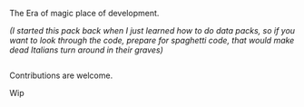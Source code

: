 The Era of magic place of development. 

*(I started this pack back when I just learned how to do data packs, so if you want to look through the code, prepare for spaghetti code, that would make dead Italians turn around in their graves)*

<a href="https://modrinth.com/datapack/era-of-magic"><img scr="https://github.com/modrinth/art/blob/main/Branding/Badge/badge-light__184x72.png"></a>

Contributions are welcome.

Wip
